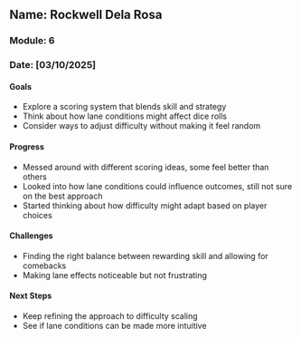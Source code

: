 ## Name: Rockwell Dela Rosa  
### Module: 6  

### Date: [03/10/2025]  

#### Goals  
- Explore a scoring system that blends skill and strategy  
- Think about how lane conditions might affect dice rolls  
- Consider ways to adjust difficulty without making it feel random  

#### Progress  
- Messed around with different scoring ideas, some feel better than others  
- Looked into how lane conditions could influence outcomes, still not sure on the best approach  
- Started thinking about how difficulty might adapt based on player choices  

#### Challenges  
- Finding the right balance between rewarding skill and allowing for comebacks  
- Making lane effects noticeable but not frustrating  

#### Next Steps  
- Keep refining the approach to difficulty scaling  
- See if lane conditions can be made more intuitive  
